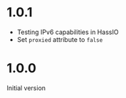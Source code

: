 # 1.0.1

- Testing IPv6 capabilities in HassIO
- Set `proxied` attribute to `false`

# 1.0.0

Initial version
